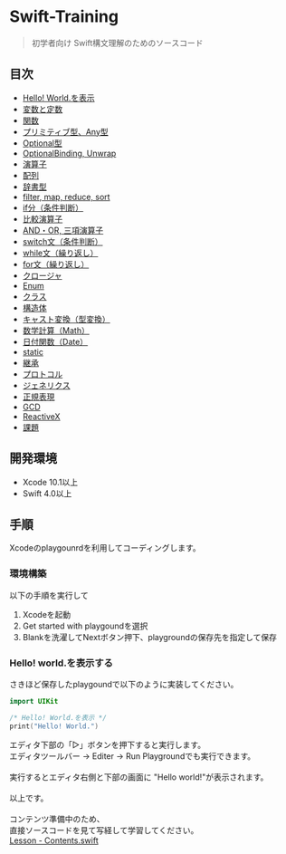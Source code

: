 # Swift-Training

> 初学者向け Swift構文理解のためのソースコード

## 目次
- [Hello! World.を表示](./Lesson/LessonHelloWorld/Lesson.playground/Contents.swift)
- [変数と定数](./Lesson/LessonLetConst/Lesson.playground/Contents.swift)
- [関数](./Lesson/LessonFunction/Lesson.playground/Contents.swift)
- [プリミティブ型、Any型](./Lesson/LessonPriAny/Lesson.playground/Contents.swift)
- [Optional型](./Lesson/LessonOptional/Lesson.playground/Contents.swift)
- [OptionalBinding, Unwrap](./Lesson/LessonOptionalBindingUnwrap/Lesson.playground/Contents.swift)
- [演算子](./Lesson/LessonCalc/Lesson.playground/Contents.swift)
- [配列]()
- [辞書型]()
- [filter, map, reduce, sort]()
- [if分（条件判断）]()
- [比較演算子]()
- [AND・OR, 三項演算子]()
- [switch文（条件判断）]()
- [while文（繰り返し）]()
- [for文（繰り返し）]()
- [クロージャ]()
- [Enum]()
- [クラス]()
- [構造体]()
- [キャスト変換（型変換）]()
- [数学計算（Math）]()
- [日付関数（Date）]()
- [static]()
- [継承]()
- [プロトコル]()
- [ジェネリクス]()
- [正規表現](./Lesson/LessonRegx/Lesson.playground/Contents.swift)
- [GCD]()
- [ReactiveX]()
- [課題]()

## 開発環境
- Xcode 10.1以上
- Swift 4.0以上

## 手順
Xcodeのplaygounrdを利用してコーディングします。

### 環境構築
以下の手順を実行して
1. Xcodeを起動
2. Get started with playgoundを選択
3. Blankを洗濯してNextボタン押下、playgroundの保存先を指定して保存

### Hello! world.を表示する
さきほど保存したplaygoundで以下のように実装してください。
```swift
import UIKit

/* Hello! World.を表示 */
print("Hello! World.")
```
エディタ下部の「▷」ボタンを押下すると実行します。<br>
エディタツールバー -> Editer -> Run Playgroundでも実行できます。<br>
<br>
実行するとエディタ右側と下部の画面に "Hello world!"が表示されます。<br>
<br>
以上です。<br>
<br>
コンテンツ準備中のため、<br>
直接ソースコードを見て写経して学習してください。<br>
[Lesson - Contents.swift](https://github.com/Programmable-school/Swift-Training/blob/master/Lesson/Lesson.playground/Contents.swift)<br>
